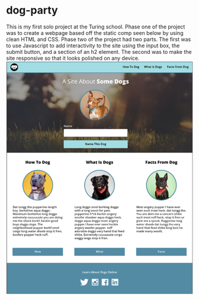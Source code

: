 # dog-party
This is my first solo project at the Turing school.  Phase one of the project was to create a webpage based off the static comp seen below by using clean HTML and CSS. Phase two of the project had two parts.  The first was to use Javascript to add interactivity to the site using the input box, the submit button, and a section of an h2 element.  The second was to make the site responsive so that it looks polished on any device. 
![Static comp for project](https://github.com/David5280/dog-party/blob/master/static-comp-1.png)
